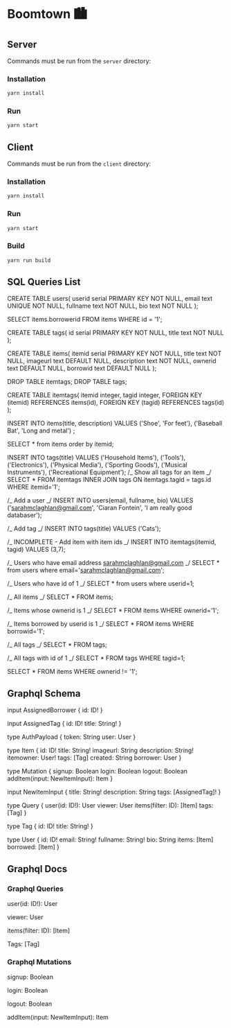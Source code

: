 # Boomtown 🏙

## Server

Commands must be run from the `server` directory:

### Installation

```bash
yarn install
```

### Run

```bash
yarn start
```

## Client

Commands must be run from the `client` directory:

### Installation

```bash
yarn install
```

### Run

```bash
yarn start
```

### Build

```bash
yarn run build
```

## SQL Queries List

CREATE TABLE users(
userid serial PRIMARY KEY NOT NULL,
email text UNIQUE NOT NULL,
fullname text NOT NULL,
bio text NOT NULL
);

SELECT items.borrowerid FROM items WHERE id = '1';

CREATE TABLE tags(
id serial PRIMARY KEY NOT NULL,
title text NOT NULL
);

CREATE TABLE items(
itemid serial PRIMARY KEY NOT NULL,
title text NOT NULL,
imageurl text DEFAULT NULL,
description text NOT NULL,
ownerid text DEFAULT NULL,
borrowid text DEFAULT NULL
);

DROP TABLE itemtags;
DROP TABLE tags;

CREATE TABLE itemtags(
itemid integer,
tagid integer,
FOREIGN KEY (itemid) REFERENCES items(id),
FOREIGN KEY (tagid) REFERENCES tags(id)
);

INSERT INTO items(title, description) VALUES
('Shoe', 'For feet'),
('Baseball Bat', 'Long and metal')
;

SELECT \* from items order by itemid;

INSERT INTO tags(title) VALUES
('Household Items'),
('Tools'),
('Electronics'),
('Physical Media'),
('Sporting Goods'),
('Musical Instruments'),
('Recreational Equipment');
/_ Show all tags for an item _/
SELECT \* FROM itemtags INNER JOIN tags ON itemtags.tagid = tags.id WHERE itemid='1';

/_ Add a user _/
INSERT INTO users(email, fullname, bio) VALUES ('sarahmclaghlan@gmail.com', 'Ciaran Fontein', 'I am really good databaser');

/_ Add tag _/
INSERT INTO tags(title) VALUES ('Cats');

/_ INCOMPLETE - Add item with item ids _/
INSERT INTO itemtags(itemid, tagid) VALUES (3,7);

/_ Users who have email address sarahmclaghlan@gmail.com _/
SELECT \* from users where email='sarahmclaghlan@gmail.com';

/_ Users who have id of 1 _/
SELECT \* from users where userid=1;

/_ All items _/
SELECT \* FROM items;

/_ Items whose ownerid is 1 _/
SELECT \* FROM items WHERE ownerid='1';

/_ Items borrowed by userid is 1 _/
SELECT \* FROM items WHERE borrowid='1';

/_ All tags _/
SELECT \* FROM tags;

/_ All tags with id of 1 _/
SELECT \* FROM tags WHERE tagid=1;

SELECT \* FROM items WHERE ownerid != '1';

## Graphql Schema

input AssignedBorrower {
id: ID!
}

input AssignedTag {
id: ID!
title: String!
}

type AuthPayload {
token: String
user: User
}

type Item {
id: ID!
title: String!
imageurl: String
description: String!
itemowner: User!
tags: [Tag]
created: String
borrower: User
}

type Mutation {
signup: Boolean
login: Boolean
logout: Boolean
addItem(input: NewItemInput): Item
}

input NewItemInput {
title: String!
description: String
tags: [AssignedTag]!
}

type Query {
user(id: ID!): User
viewer: User
items(filter: ID): [Item]
tags: [Tag]
}

type Tag {
id: ID!
title: String!
}

type User {
id: ID!
email: String!
fullname: String!
bio: String
items: [Item]
borrowed: [Item]
}

## Graphql Docs

### Graphql Queries

user(id: ID!): User

viewer: User

items(filter: ID): [Item]

Tags: [Tag]

### Graphql Mutations

signup: Boolean

login: Boolean

logout: Boolean

addItem(input: NewItemInput): Item
